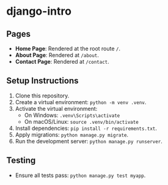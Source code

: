 # django-intro

## Pages

- **Home Page**: Rendered at the root route `/`.
- **About Page**: Rendered at `/about`.
- **Contact Page**: Rendered at `/contact`.

## Setup Instructions

1. Clone this repository.
2. Create a virtual environment: `python -m venv .venv`.
3. Activate the virtual environment:
   - On Windows: `.venv\Scripts\activate`
   - On macOS/Linux: `source .venv/bin/activate`
4. Install dependencies: `pip install -r requirements.txt`.
5. Apply migrations: `python manage.py migrate`.
6. Run the development server: `python manage.py runserver`.

## Testing

- Ensure all tests pass: `python manage.py test myapp`.